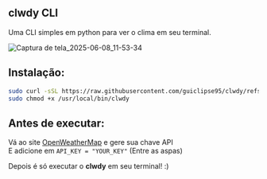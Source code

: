 ## clwdy CLI

Uma CLI simples em python para ver o clima em seu terminal.


![Captura de tela_2025-06-08_11-53-34](https://github.com/user-attachments/assets/1811ad8b-a101-42ef-80fb-92c78af43ab9)


## Instalação:

```bash
sudo curl -sSL https://raw.githubusercontent.com/guiclipse95/clwdy/refs/heads/main/clwdy.py -o /usr/local/bin/clwdy
sudo chmod +x /usr/local/bin/clwdy
```

## Antes de executar:

Vá ao site <a href="https://openweathermap.org/">OpenWeatherMap</a> e gere sua chave API <br>
E adicione em ```API_KEY = "YOUR_KEY"``` (Entre as aspas) <br>

Depois é só executar o <b>clwdy</b> em seu terminal! :)
